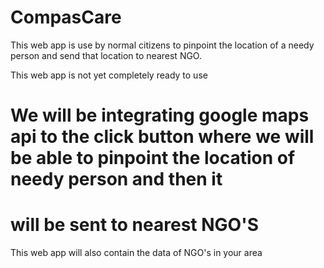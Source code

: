 # CompasCare

This web app is use by normal citizens to pinpoint the location of a needy person and send that location to nearest NGO.


This web app is not yet completely ready to use 
# We will be integrating google maps api to the click button where we will be able to pinpoint the location of needy person and then it
# will be sent to nearest NGO'S
 This web app will also contain the data of NGO's in your area
